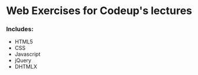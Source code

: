 Web Exercises for Codeup's lectures
====================
### Includes:

- HTML5
- CSS
- Javascript
- jQuery
- DHTMLX
 
 